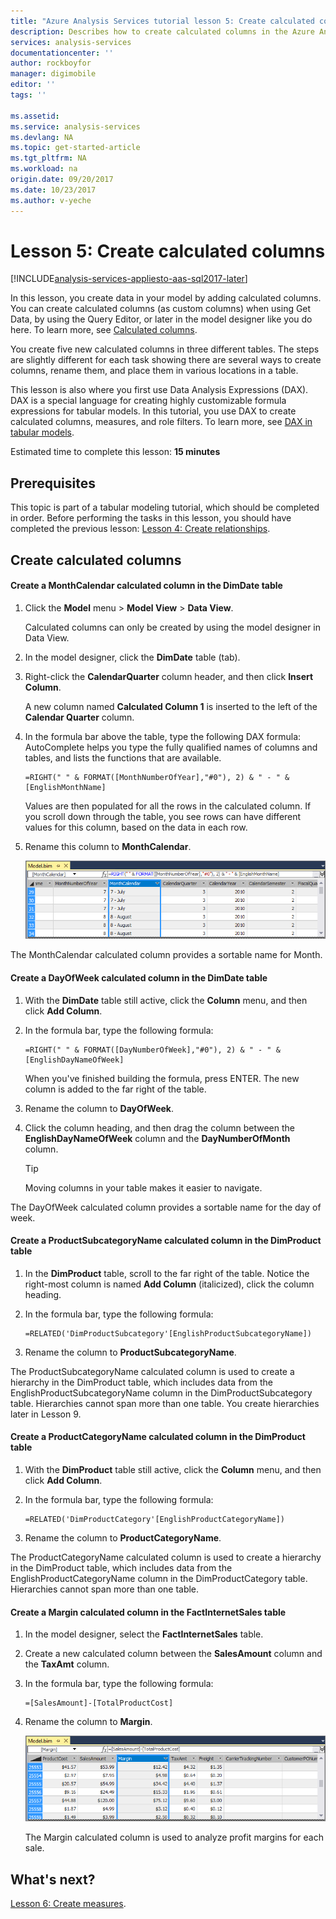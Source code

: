 ```yaml
---
title: "Azure Analysis Services tutorial lesson 5: Create calculated columns | Azure"
description: Describes how to create calculated columns in the Azure Analysis Services tutorial project. 
services: analysis-services
documentationcenter: ''
author: rockboyfor
manager: digimobile
editor: ''
tags: ''

ms.assetid: 
ms.service: analysis-services
ms.devlang: NA
ms.topic: get-started-article
ms.tgt_pltfrm: NA
ms.workload: na
origin.date: 09/20/2017
ms.date: 10/23/2017
ms.author: v-yeche
---
```

# Lesson 5: Create calculated columns

[!INCLUDE[analysis-services-appliesto-aas-sql2017-later](../../../includes/analysis-services-appliesto-aas-sql2017-later.md)]

In this lesson, you create data in your model by adding calculated columns. You can create calculated columns (as custom columns) when using Get Data, by using the Query Editor, or later in the model designer like you do here. To learn more, see [Calculated columns](https://docs.microsoft.com/sql/analysis-services/tabular-models/ssas-calculated-columns).

You create five new calculated columns in three different tables. The steps are slightly different for each task showing there are several ways to create columns, rename them, and place them in various locations in a table.  

This lesson is also where you first use Data Analysis Expressions (DAX). DAX is a special language for creating highly customizable formula expressions for tabular models. In this tutorial, you use DAX to create calculated columns, measures, and role filters. To learn more, see [DAX in tabular models](https://docs.microsoft.com/sql/analysis-services/tabular-models/understanding-dax-in-tabular-models-ssas-tabular). 

Estimated time to complete this lesson: **15 minutes**  

## Prerequisites  
This topic is part of a tabular modeling tutorial, which should be completed in order. Before performing the tasks in this lesson, you should have completed the previous lesson: [Lesson 4: Create relationships](../tutorials/aas-lesson-4-create-relationships.md). 

## Create calculated columns  

#### Create a MonthCalendar calculated column in the DimDate table  

1.  Click the **Model** menu > **Model View** > **Data View**.  

    Calculated columns can only be created by using the model designer in Data View.  

2.  In the model designer, click the **DimDate** table (tab).  

3.  Right-click the **CalendarQuarter** column header, and then click **Insert Column**.  

    A new column named **Calculated Column 1** is inserted to the left of the **Calendar Quarter** column.  

4.  In the formula bar above the table, type the following DAX formula: AutoComplete helps you type the fully qualified names of columns and tables, and lists the functions that are available.  

    ```  
    =RIGHT(" " & FORMAT([MonthNumberOfYear],"#0"), 2) & " - " & [EnglishMonthName]  
    ``` 

    Values are then populated for all the rows in the calculated column. If you scroll down through the table, you see rows can have different values for this column, based on the data in each row.    

5.  Rename this column to **MonthCalendar**. 

    ![aas-lesson5-newcolumn](../tutorials/media/aas-lesson5-newcolumn.png) 

The MonthCalendar calculated column provides a sortable name for Month.  

#### Create a DayOfWeek calculated column in the DimDate table  

1.  With the **DimDate** table still active, click the **Column** menu, and then click **Add Column**.  

2.  In the formula bar, type the following formula:  

    ```
    =RIGHT(" " & FORMAT([DayNumberOfWeek],"#0"), 2) & " - " & [EnglishDayNameOfWeek]  
    ```

    When you've finished building the formula, press ENTER. The new column is added to the far right of the table.  

3.  Rename the column to **DayOfWeek**.  

4.  Click the column heading, and then drag the column between the **EnglishDayNameOfWeek** column and the **DayNumberOfMonth** column.  

    > [!TIP]  
    > Moving columns in your table makes it easier to navigate.  

The DayOfWeek calculated column provides a sortable name for the day of week.  

#### Create a ProductSubcategoryName calculated column in the DimProduct table  

1.  In the **DimProduct** table, scroll to the far right of the table. Notice the right-most column is named **Add Column** (italicized), click the column heading.  

2.  In the formula bar, type the following formula:  

    ```
    =RELATED('DimProductSubcategory'[EnglishProductSubcategoryName])  
    ```

3.  Rename the column to **ProductSubcategoryName**.  

The ProductSubcategoryName calculated column is used to create a hierarchy in the DimProduct table, which includes data from the EnglishProductSubcategoryName column in the DimProductSubcategory table. Hierarchies cannot span more than one table. You create hierarchies later in Lesson 9.  

#### Create a ProductCategoryName calculated column in the DimProduct table  

1.  With the **DimProduct** table still active, click the **Column** menu, and then click **Add Column**.  

2.  In the formula bar, type the following formula:  

    ```
    =RELATED('DimProductCategory'[EnglishProductCategoryName]) 
    ```

3.  Rename the column to **ProductCategoryName**.  

The ProductCategoryName calculated column is used to create a hierarchy in the DimProduct table, which includes data from the EnglishProductCategoryName column in the DimProductCategory table. Hierarchies cannot span more than one table.  

#### Create a Margin calculated column in the FactInternetSales table  

1.  In the model designer, select the **FactInternetSales** table.  

2.  Create a new calculated column between the **SalesAmount** column and the **TaxAmt** column.  

3.  In the formula bar, type the following formula:  

    ```
    =[SalesAmount]-[TotalProductCost]
    ``` 

4.  Rename the column to **Margin**.  

      ![aas-lesson5-newmargin](../tutorials/media/aas-lesson5-newmargin.png)

    The Margin calculated column is used to analyze profit margins for each sale.  

## What's next?
[Lesson 6: Create measures](../tutorials/aas-lesson-6-create-measures.md).

<!--Update_Description: update meta properties -->